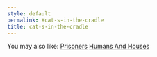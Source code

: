 ```yaml
---
style: default
permalink: Xcat-s-in-the-cradle
title: cat-s-in-the-cradle
---
```

You may also like:
[Prisoners](http://scp-wiki.net/prisoners)
[Humans And Houses](http://scp-wiki.net/humans-and-houses)